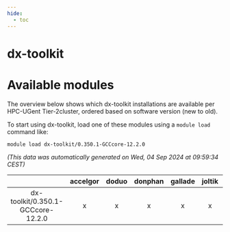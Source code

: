 ```yaml
---
hide:
  - toc
---
```


dx-toolkit
==========

# Available modules


The overview below shows which dx-toolkit installations are available per HPC-UGent Tier-2cluster, ordered based on software version (new to old).

To start using dx-toolkit, load one of these modules using a `module load` command like:

```shell
module load dx-toolkit/0.350.1-GCCcore-12.2.0
```

*(This data was automatically generated on Wed, 04 Sep 2024 at 09:59:34 CEST)*  

| |accelgor|doduo|donphan|gallade|joltik|shinx|skitty|
| :---: | :---: | :---: | :---: | :---: | :---: | :---: | :---: |
|dx-toolkit/0.350.1-GCCcore-12.2.0|x|x|x|x|x|x|x|
